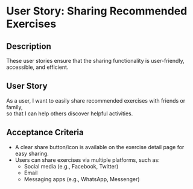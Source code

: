 # User Story: Sharing Recommended Exercises

## Description
These user stories ensure that the sharing functionality is user-friendly, accessible, and efficient.

## User Story
As a user, I want to easily share recommended exercises with friends or family,  
so that I can help others discover helpful activities.

## Acceptance Criteria
- A clear share button/icon is available on the exercise detail page for easy sharing.
- Users can share exercises via multiple platforms, such as:
  - Social media (e.g., Facebook, Twitter)
  - Email
  - Messaging apps (e.g., WhatsApp, Messenger)
